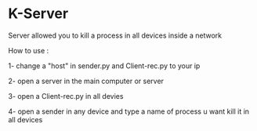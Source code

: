 # K-Server
Server allowed you to kill a process in all devices inside a network 

How to use : 

1- change a "host" in sender.py and Client-rec.py to your ip 

2- open a server in the main computer or server 

3- open a Client-rec.py in all devies 

4- open a sender in any device and type a name of process u want kill it in all devices 
